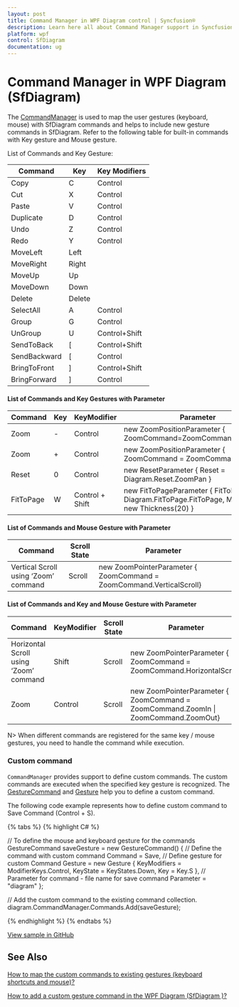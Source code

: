 ```yaml
---
layout: post
title: Command Manager in WPF Diagram control | Syncfusion®
description: Learn here all about Command Manager support in Syncfusion® WPF Diagram (SfDiagram) control and more.
platform: wpf
control: SfDiagram
documentation: ug
---
```


# Command Manager in WPF Diagram (SfDiagram)

The [CommandManager](https://help.syncfusion.com/cr/wpf/Syncfusion.UI.Xaml.Diagram.CommandManager.html) is used to map the user gestures (keyboard, mouse) with SfDiagram commands and helps to include new gesture commands in SfDiagram. Refer to the following table for built-in commands with Key gesture and Mouse gesture.

List of Commands and Key Gesture:

| Command | Key | Key Modifiers |
|---|---|---|
| Copy | C | Control |
| Cut | X| Control |
| Paste | V | Control |
| Duplicate | D | Control |
| Undo | Z | Control |
| Redo | Y | Control |
| MoveLeft | Left | |	
| MoveRight | Right | |
| MoveUp | Up |	|
| MoveDown | Down |	|
| Delete | Delete |	|
| SelectAll | A	| Control |
| Group| G|	Control |
| UnGroup | U | Control+Shift |
| SendToBack | [ | Control+Shift |
| SendBackward | [ | Control |
| BringToFront | ] | Control+Shift |
| BringForward | ] | Control |

#### List of Commands and Key Gestures with Parameter

| Command | Key | KeyModifier | Parameter |
|---|---|---|---|
| Zoom | - | Control | new ZoomPositionParameter { ZoomCommand=ZoomCommand.ZoomOut} |
| Zoom | + | Control | new ZoomPositionParameter { ZoomCommand = ZoomCommand.ZoomIn } |
| Reset | 0 | Control | new ResetParameter { Reset = Diagram.Reset.ZoomPan } |
| FitToPage | W | Control + Shift | new FitToPageParameter { FitToPage = Diagram.FitToPage.FitToPage, Margin = new Thickness(20) } |

#### List of Commands and Mouse Gesture with Parameter

| Command | Scroll State | Parameter |
|---|---|---|
| Vertical Scroll using ‘Zoom’ command | Scroll | new ZoomPointerParameter { ZoomCommand = ZoomCommand.VerticalScroll} |

#### List of Commands and Key and Mouse Gesture with Parameter

| Command | KeyModifier | Scroll State | Parameter |
|---|---|---|---|
| Horizontal Scroll using ‘Zoom’ command | Shift | Scroll | new ZoomPointerParameter { ZoomCommand = ZoomCommand.HorizontalScroll} |
| Zoom | Control | Scroll | new ZoomPointerParameter { ZoomCommand = ZoomCommand.ZoomIn \| ZoomCommand.ZoomOut} |

N> When different commands are registered for the same key / mouse gestures, you need to handle the command while execution.

### Custom command

`CommandManager` provides support to define custom commands. The custom commands are executed when the specified key gesture is recognized. The [GestureCommand](https://help.syncfusion.com/cr/wpf/Syncfusion.UI.Xaml.Diagram.GestureCommand.html) and [Gesture](https://help.syncfusion.com/cr/wpf/Syncfusion.UI.Xaml.Diagram.Gesture.html) help you to define a custom command.

The following code example represents how to define custom command to Save Command (Control + S).


{% tabs %}
{% highlight C# %}

// To define the mouse and keyboard gesture for the commands
GestureCommand saveGesture = new GestureCommand()
{
    // Define the command with custom command
    Command = Save,
    // Define gesture for custom Command
    Gesture = new Gesture
    {
        KeyModifiers = ModifierKeys.Control,
        KeyState = KeyStates.Down,
        Key = Key.S
    },
    // Parameter for command - file name for save command
    Parameter = "diagram"
};

// Add the custom command to the existing command collection.
diagram.CommandManager.Commands.Add(saveGesture);

{% endhighlight %}
{% endtabs %}

[View sample in GitHub](https://github.com/SyncfusionExamples/WPF-Diagram-Examples/tree/master/Samples/Commands/CustomCommand)

## See Also

[How to map the custom commands to existing gestures (keyboard shortcuts and mouse)?](https://support.syncfusion.com/kb/article/8709/how-to-map-the-custom-commands-to-existing-gestures-keyboard-shortcuts-and-mouse-in-wpf)

[How to add a custom gesture command in the WPF Diagram (SfDiagram )?](https://support.syncfusion.com/kb/article/18237/how-to-add-a-custom-gesture-command-in-the-wpf-diagram-sfdiagram-)